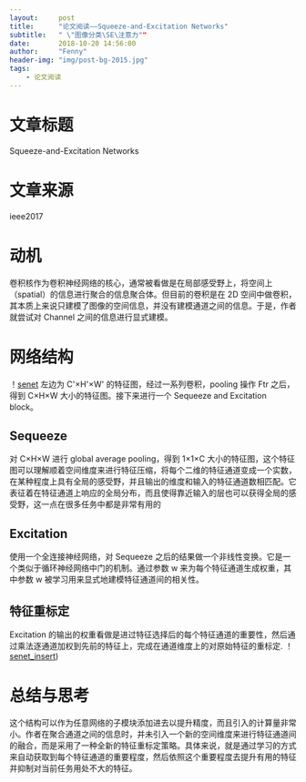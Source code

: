 ```yaml
---
layout:     post
title:      "论文阅读——Squeeze-and-Excitation Networks"
subtitle:   " \"图像分类\SE\注意力""
date:       2018-10-20 14:56:00
author:     "Fenny"
header-img: "img/post-bg-2015.jpg"
tags:
    - 论文阅读
---
```

# 文章标题
Squeeze-and-Excitation Networks

# 文章来源
ieee2017

# 动机
卷积核作为卷积神经网络的核心，通常被看做是在局部感受野上，将空间上（spatial）的信息进行聚合的信息聚合体。但目前的卷积是在 2D 空间中做卷积，其本质上来说只建模了图像的空间信息，并没有建模通道之间的信息。于是，作者就尝试对 Channel 之间的信息进行显式建模。

# 网络结构
！[senet](../img/senet.jpg)
左边为 C'×H'×W' 的特征图，经过一系列卷积，pooling 操作 Ftr 之后，得到 C×H×W 大小的特征图。接下来进行一个 Sequeeze and Excitation block。
## Sequeeze
对 C×H×W 进行 global average pooling，得到 1×1×C 大小的特征图，这个特征图可以理解顺着空间维度来进行特征压缩，将每个二维的特征通道变成一个实数，在某种程度上具有全局的感受野，并且输出的维度和输入的特征通道数相匹配。它表征着在特征通道上响应的全局分布，而且使得靠近输入的层也可以获得全局的感受野，这一点在很多任务中都是非常有用的
## Excitation
使用一个全连接神经网络，对 Sequeeze 之后的结果做一个非线性变换。它是一个类似于循环神经网络中门的机制。通过参数 w 来为每个特征通道生成权重，其中参数 w 被学习用来显式地建模特征通道间的相关性。
## 特征重标定
Excitation 的输出的权重看做是进过特征选择后的每个特征通道的重要性，然后通过乘法逐通道加权到先前的特征上，完成在通道维度上的对原始特征的重标定.
！[senet_insert](../img/senet_insert.jpg))

# 总结与思考
这个结构可以作为任意网络的子模块添加进去以提升精度，而且引入的计算量非常小。作者在聚合通道之间的信息时，并未引入一个新的空间维度来进行特征通道间的融合，而是采用了一种全新的特征重标定策略。具体来说，就是通过学习的方式来自动获取到每个特征通道的重要程度，然后依照这个重要程度去提升有用的特征并抑制对当前任务用处不大的特征。